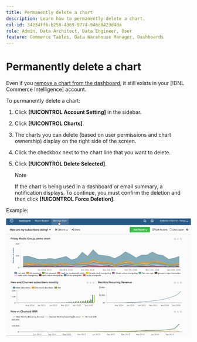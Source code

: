 ```yaml
---
title: Permanently delete a chart
description: Learn how to permanently delete a chart.
exl-id: 34234ff6-b258-4369-9774-946d8423d4da
role: Admin, Data Architect, Data Engineer, User
feature: Commerce Tables, Data Warehouse Manager, Dashboards
---
```

# Permanently delete a chart

Even if you [remove a chart from the dashboard](../../data-user/dashboards/remove-charts-dashboard.md), it still exists in your [!DNL Commerce Intelligence] account. 

To permanently delete a chart:

1. Click **[!UICONTROL Account Setting]** in the sidebar.

1. Click **[!UICONTROL Charts]**.

1. The charts you can delete (based on user permissions and chart ownership) display on the right side of the screen.

1. Click the checkbox next to the chart line that you want to delete.

1. Click **[!UICONTROL Delete Selected]**.

   >[!NOTE]
   >
   >If the chart is being used in a dashboard or email summary, a notification displays. To continue, you must confirm the deletion and then click **[!UICONTROL Force Deletion]**.

Example:

![delete a chart](../../assets/deletechart.gif)<!--{: width="630" height="402"}-->
